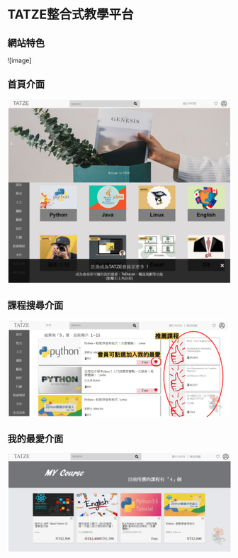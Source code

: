 # TATZE整合式教學平台


## 網站特色

![image]

## 首頁介面

![image](https://github.com/chi110356042/CCU-project/blob/main/截圖%202021-10-19%20上午10.51.45.png)

## 課程搜尋介面

![image](https://github.com/chi110356042/CCU-project/blob/main/截圖%202021-10-19%20上午10.52.04.png)


## 我的最愛介面

![image](https://github.com/chi110356042/CCU-project/blob/main/截圖%202021-10-19%20上午10.52.16.png)
